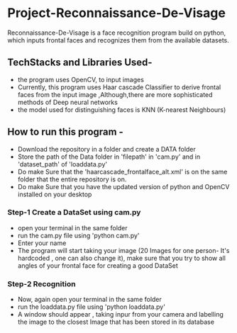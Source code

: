 # Project-Reconnaissance-De-Visage
Reconnaissance-De-Visage is a face recognition program build on python, which inputs frontal faces and recognizes them from the available datasets.

## TechStacks and Libraries Used-
* the program uses OpenCV, to input images
* Currently, this program uses Haar cascade Classifier to derive frontal faces from the input image ,Although,there are more sophisticated methods of Deep neural networks
* the model used for distinguishing faces is KNN (K-nearest Neighbours)

## How to run this program -
*  Download the repository in a folder and create a DATA folder
*  Store the path of the Data folder in 'filepath' in 'cam.py' and in 'dataset_path' of 'loaddata.py'
*  Do make Sure that the 'haarcascade_frontalface_alt.xml' is on the same folder that the entire repository is on.
*  Do make Sure that you have the updated version of python and OpenCV installed on your desktop
### Step-1 Create a DataSet using cam.py
*  open your terminal in the same folder
*  run the cam.py file using 'python cam.py'
*  Enter your name
*  The program will start taking your image (20 Images for one person- It's hardcoded , one can also change it), make sure that you try to show all angles of your frontal face for creating a good DataSet 
### Step-2 Recognition
*  Now, again open your terminal in the same folder
*  run the loaddata.py file using 'python loaddata.py'
*  A window should appear , taking inpur from your camera and labelling the image to the closest Image that has been stored in its database
  
